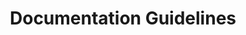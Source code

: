 ---
title: Documentation Guidelines
permalink: /documentation-guidelines/
classes: wide
search: true
sidebar:
  nav: "sidebar"
category-id: AV23
layout: rule-category
---
